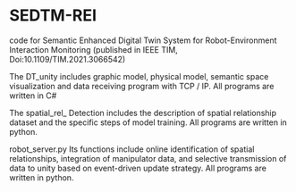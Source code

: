 # SEDTM-REI
code for Semantic Enhanced Digital Twin System for Robot-Environment Interaction Monitoring (published in IEEE TIM, Doi:10.1109/TIM.2021.3066542)       	


The DT_unity includes graphic model, physical model, semantic space visualization and data receiving program with TCP / IP. All programs are written in C#



The spatial_rel_ Detection includes the description of spatial relationship dataset and the specific steps of model training. All programs are written in python.




robot_server.py  Its functions include online identification of spatial relationships, integration of manipulator data, and selective transmission of data to unity based on event-driven update strategy. All programs are written in python.
